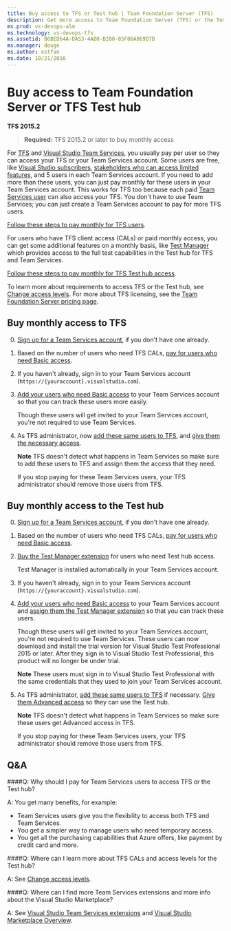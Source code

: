 ```yaml
---
title: Buy access to TFS or Test hub | Team Foundation Server (TFS)
description: Get more access to Team Foundation Server (TFS) or the Test hub
ms.prod: vs-devops-alm
ms.technology: vs-devops-tfs
ms.assetid: B6BED64A-DA53-4AB0-B200-85F86A869D7B
ms.manager: douge
ms.author: estfan
ms.date: 10/21/2016
---
```


# Buy access to Team Foundation Server or TFS Test hub

**TFS 2015.2**

> **Required:** TFS 2015.2 or later to buy monthly access

For [TFS](https://www.visualstudio.com/tfs/) 
and [Visual Studio Team Services](https://www.visualstudio.com/team-services/), 
you usually pay per user so they can access your TFS or your Team Services account. 
Some users are free, like [Visual Studio subscribers](https://www.visualstudio.com/vs/pricing/), 
[stakeholders who can access limited features](../quickstart/get-started-stakeholder.md), 
and 5 users in each Team Services account. 
If you need to add more than these users, 
you can just pay monthly for these users in your Team Services account. 
This works for TFS too because each paid 
[Team Services user](https://www.visualstudio.com/team-services/pricing/) 
can also access your TFS. You don't have to use Team Services; 
you can just create a Team Services account to pay for more TFS users.

[Follow these steps to pay monthly for TFS users](#rent-cal).

For users who have TFS client access (CALs) or paid monthly access, 
you can get some additional features on a monthly basis, 
like [Test Manager](https://marketplace.visualstudio.com/items?itemName=ms.vss-testmanager-web) 
which provides access to the full test capabilities in the Test hub for TFS and Team Services.

[Follow these steps to pay monthly for TFS Test hub access](#test-hub).

To learn more about requirements to access TFS or the Test hub, 
see [Change access levels](../security/change-access-levels.md). 
For more about TFS licensing, see the 
[Team Foundation Server pricing page](https://www.visualstudio.com/team-services/tfs-pricing).

<a id="rent-cal"></a>
## Buy monthly access to TFS

0.	[Sign up for a Team Services account](../accounts/create-account-with-work-school.md), 
if you don't have one already.

0.	Based on the number of users who need TFS CALs, 
[pay for users who need Basic access](buy-basic-access-add-users.md).

0.	If you haven't already, sign in to your Team Services account 
(```https://{youraccount}.visualstudio.com```). 

0. [Add your users who need Basic access](../accounts/add-account-users-assign-access-levels.md) 
to your Team Services account so that you can track these users more easily.

	Though these users will get invited to your Team Services account, 
	you're not required to use Team Services.

0.	As TFS administrator, 
now [add these same users to TFS](../accounts/add-users.md#add-users-team-project), 
and [give them the necessary access](../security/change-access-levels.md).

	**Note** TFS doesn't detect what happens in Team Services 
	so make sure to add these users to TFS and assign them the 
	access that they need.

	If you stop paying for these Team Services users, 
	your TFS administrator should remove those users from TFS.

<a id="test-hub"></a>
## Buy monthly access to the Test hub

0.	[Sign up for a Team Services account](../accounts/create-account-with-work-school.md), 
if you don't have one already.

0.	Based on the number of users who need TFS CALs, 
[pay for users who need Basic access](buy-basic-access-add-users.md).

0.	[Buy the Test Manager extension](../marketplace/install-vsts-extension.md#install-extension) 
for users who need Test hub access.

	Test Manager is installed automatically in your Team Services account. 

0.	If you haven't already, sign in to your Team Services account 
(```https://{youraccount}.visualstudio.com```). 

0. [Add your users who need Basic access](../accounts/add-account-users-assign-access-levels.md) 
to your Team Services account and 
[assign them the Test Manager extension](../marketplace/assign-paid-extensions.md) 
so that you can track these users.

	Though these users will get invited to your Team Services account, 
	you're not required to use Team Services. 
	These users can now download and install the trial version 
	for Visual Studio Test Professional 2015 or later. 
	After they sign in to Visual Studio Test Professional, 
	this product will no longer be under trial.

	**Note** These users must sign in to Visual Studio Test Professional with 
	the same credentials that they used to join your Team Services account.

0.	As TFS administrator, [add these same users to TFS](../accounts/add-users.md#add-users-team-project) 
if necessary. [Give them Advanced access](../security/change-access-levels.md) 
so they can use the Test hub.

	**Note** TFS doesn't detect what happens in Team Services 
	so make sure these users get Advanced access in TFS.

	If you stop paying for these Team Services users, 
	your TFS administrator should remove those users from TFS.

## Q&A

<!-- BEGINSECTION class="m-qanda" -->

####Q: Why should I pay for Team Services users to access TFS or the Test hub?

A: You get many benefits, for example:

*	Team Services users give you the flexibility 
to access both TFS and Team Services.
*	You get a simpler way to manage users who need temporary access.
*	You get all the purchasing capabilities that Azure offers, 
like payment by credit card and more.

####Q:	Where can I learn more about TFS CALs and access levels for the Test hub?

A: See [Change access levels](../security/change-access-levels.md).

####Q:	Where can I find more Team Services extensions and more info about the Visual Studio Marketplace?

A:	See [Visual Studio Team Services extensions](https://marketplace.visualstudio.com/vsts) 
and [Visual Studio Marketplace Overview](https://www.visualstudio.com/docs/marketplace/overview).

<!-- ENDSECTION --> 

